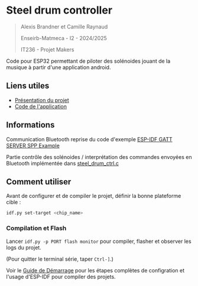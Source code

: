 # Steel drum controller

> Alexis Brandner et Camille Raynaud
> 
> Enseirb-Matmeca - I2 - 2024/2025
> 
> IT236 - Projet Makers

Code pour ESP32 permettant de piloter des solénoides jouant de la musique à partir d'une application android.

## Liens utiles
- [Présentation du projet](https://www.eirlab.net/2025/02/27/metal-drum-player/)
- [Code de l'application](https://github.com/Alexinfos/steel-drum-remote)

## Informations

Communication Bluetooth reprise du code d'exemple [ESP-IDF GATT SERVER SPP Example](https://github.com/espressif/esp-idf/tree/master/examples/bluetooth/bluedroid/ble/ble_spp_server)

Partie contrôle des solénoides / interprétation des commandes envoyées en Bluetooth implémentée dans [steel_drum_ctrl.c](main/steel_drum_ctrl.c)

## Comment utiliser

Avant de configurer et de compiler le projet, définir la bonne plateforme cible :

```bash
idf.py set-target <chip_name>
```

### Compilation et Flash

Lancer `idf.py -p PORT flash monitor` pour compiler, flasher et observer les logs du projet.

(Pour quitter le terminal série, taper ``Ctrl-]``.)

Voir le [Guide de Démarrage](https://idf.espressif.com/) pour les étapes complètes de configration et l'usage d'ESP-IDF pour compiler des projets.
